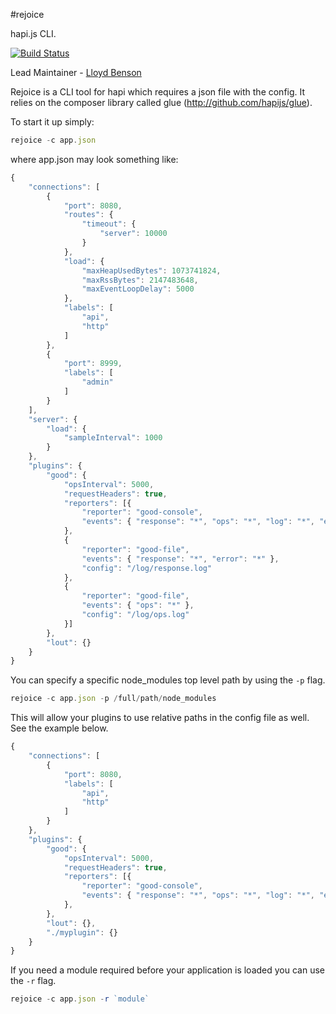 #rejoice

hapi.js CLI.

[![Build Status](https://secure.travis-ci.org/hapijs/rejoice.png)](http://travis-ci.org/hapijs/rejoice)

Lead Maintainer - [Lloyd Benson](https://github.com/lloydbenson)

Rejoice is a CLI tool for hapi which requires a json file with the config.  It relies on the composer library called glue (http://github.com/hapijs/glue).

To start it up simply:

```javascript
rejoice -c app.json
```

where app.json may look something like:

```javascript
{
    "connections": [
        {
            "port": 8080,
            "routes": {
                "timeout": {
                    "server": 10000
                }
            },
            "load": {
                "maxHeapUsedBytes": 1073741824,
                "maxRssBytes": 2147483648,
                "maxEventLoopDelay": 5000
            },
            "labels": [
                "api",
                "http"
            ]
        },
        {
            "port": 8999,
            "labels": [
                "admin"
            ]
        }
    ],
    "server": {
        "load": {
            "sampleInterval": 1000
        }
    },
    "plugins": {
        "good": {
            "opsInterval": 5000,
            "requestHeaders": true,
            "reporters": [{
                "reporter": "good-console",
                "events": { "response": "*", "ops": "*", "log": "*", "error": "*" }
            },
            {
                "reporter": "good-file",
                "events": { "response": "*", "error": "*" },
                "config": "/log/response.log"
            },
            {
                "reporter": "good-file",
                "events": { "ops": "*" },
                "config": "/log/ops.log"
            }]
        },
        "lout": {}
    }
}
```

You can specify a specific node_modules top level path by using the `-p` flag.

```javascript
rejoice -c app.json -p /full/path/node_modules
```

This will allow your plugins to use relative paths in the config file as well.  See the example below.

```javascript
{
    "connections": [
        {
            "port": 8080,
            "labels": [
                "api",
                "http"
            ]
        }
    },
    "plugins": {
        "good": {
            "opsInterval": 5000,
            "requestHeaders": true,
            "reporters": [{
                "reporter": "good-console",
                "events": { "response": "*", "ops": "*", "log": "*", "error": "*" }
            },
        },
        "lout": {},
        "./myplugin": {}
    }
}
```

If you need a module required before your application is loaded you can use the `-r` flag.

```javascript
rejoice -c app.json -r `module`
```
